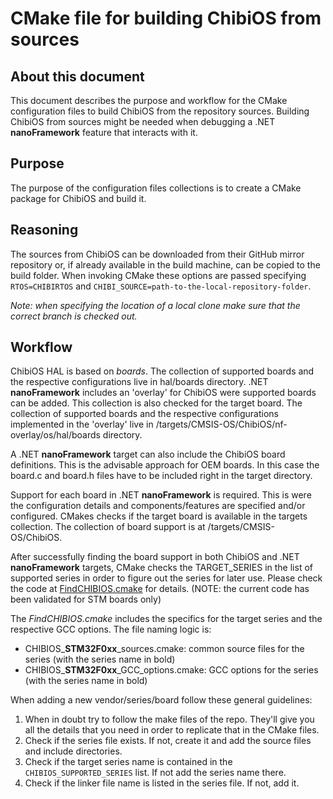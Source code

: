 # CMake file for building ChibiOS from sources

## About this document

This document describes the purpose and workflow for the CMake configuration files to build ChibiOS from the repository sources.
Building ChibiOS from sources might be needed when debugging a .NET **nanoFramework** feature that interacts with it.

## Purpose

The purpose of the configuration files collections is to create a CMake package for ChibiOS and build it.

## Reasoning

The sources from ChibiOS can be downloaded from their GitHub mirror repository or, if already available in the build machine, can be copied to the build folder.
When invoking CMake these options are passed specifying ```RTOS=CHIBIRTOS``` and ```CHIBI_SOURCE=path-to-the-local-repository-folder```.

_Note: when specifying the location of a local clone make sure that the correct branch is checked out._

## Workflow

ChibiOS HAL is based on _boards_. The collection of supported boards and the respective configurations live in hal/boards directory.
.NET **nanoFramework** includes an 'overlay' for ChibiOS were supported boards can be added. This collection is also checked for the target board. The collection of supported boards and the respective configurations implemented in the 'overlay' live in /targets/CMSIS-OS/ChibiOS/nf-overlay/os/hal/boards directory.

A .NET **nanoFramework** target can also include the ChibiOS board definitions. This is the advisable approach for OEM boards.
In this case the board.c and board.h files have to be included right in the target directory.

Support for each board in .NET **nanoFramework** is required. This is were the configuration details and components/features are specified and/or configured. CMakes checks if the target board is available in the targets collection. The collection of board support is at /targets/CMSIS-OS/ChibiOS.

After successfully finding the board support in both ChibiOS and .NET **nanoFramework** targets, CMake checks the TARGET_SERIES in the list of supported series in order to figure out the series for later use. Please check the code at [FindCHIBIOS.cmake](https://github.com/nanoframework/nf-interpreter/blob/develop/CMake/Modules/FindChibiOS.cmake) for details.
(NOTE: the current code has been validated for STM boards only)

The _FindCHIBIOS.cmake_ includes the specifics for the target series and the respective GCC options.
The file naming logic is:

- CHIBIOS_**STM32F0xx**_sources.cmake: common source files for the series (with the series name in bold)
- CHIBIOS_**STM32F0xx**_GCC_options.cmake: GCC options for the series (with the series name in bold)

When adding a new vendor/series/board follow these general guidelines:

1. When in doubt try to follow the make files of the repo. They'll give you all the details that you need in order to replicate that in the CMake files.
2. Check if the series file exists. If not, create it and add the source files and include directories.
3. Check if the target series name is contained in the `CHIBIOS_SUPPORTED_SERIES` list. If not add the series name there.
4. Check if the linker file name is listed in the series file. If not, add it.
